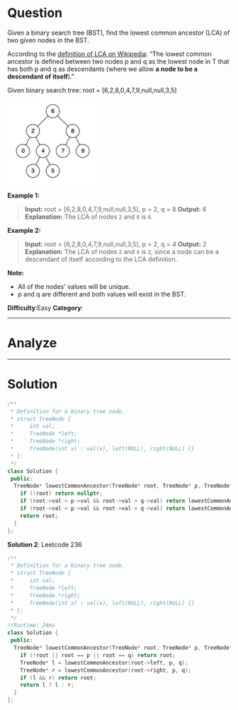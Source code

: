 
# Question

Given a binary search tree (BST), find the lowest common ancestor (LCA) of two given nodes in the BST.

According to the  [definition of LCA on Wikipedia](https://en.wikipedia.org/wiki/Lowest_common_ancestor): “The lowest common ancestor is defined between two nodes p and q as the lowest node in T that has both p and q as descendants (where we allow  **a node to be a descendant of itself**).”

Given binary search tree: root = [6,2,8,0,4,7,9,null,null,3,5]

![](/images/in-post/2019-01-13-Leetcode-235-Lowest-Common-Ancestor-of-a-Binary-Search-Tree/2019-01-13-01-22-08.png)

**Example 1:**

> **Input:** root = [6,2,8,0,4,7,9,null,null,3,5], p = 2, q = 8
> **Output:** 6
> **Explanation:** The LCA of nodes `2` and `8` is `6`.

**Example 2:**

> **Input:** root = [6,2,8,0,4,7,9,null,null,3,5], p = 2, q = 4
> **Output:** 2
> **Explanation:** The LCA of nodes `2` and `4` is `2`, since a node can be a descendant of itself according to the LCA definition.

**Note:**

- All of the nodes' values will be unique.
- p and q are different and both values will exist in the BST.

**Difficulty**:Easy
**Category**:


------------

# Analyze

------------

# Solution


```cpp
/**
 * Definition for a binary tree node.
 * struct TreeNode {
 *     int val;
 *     TreeNode *left;
 *     TreeNode *right;
 *     TreeNode(int x) : val(x), left(NULL), right(NULL) {}
 * };
 */
class Solution {
 public:
  TreeNode* lowestCommonAncestor(TreeNode* root, TreeNode* p, TreeNode* q) {
    if (!root) return nullptr;
    if (root->val > p->val && root->val > q->val) return lowestCommonAncestor(root->left, p, q);
    if (root->val < p->val && root->val < q->val) return lowestCommonAncestor(root->right, p, q);
    return root;
  }
};
```

**Solution 2**: Leetcode 236

```cpp
/**
 * Definition for a binary tree node.
 * struct TreeNode {
 *     int val;
 *     TreeNode *left;
 *     TreeNode *right;
 *     TreeNode(int x) : val(x), left(NULL), right(NULL) {}
 * };
 */
//Runtime: 24ms
class Solution {
 public:
  TreeNode* lowestCommonAncestor(TreeNode* root, TreeNode* p, TreeNode* q) {
    if (!root || root == p || root == q) return root;
    TreeNode* l = lowestCommonAncestor(root->left, p, q);
    TreeNode* r = lowestCommonAncestor(root->right, p, q);
    if (l && r) return root;
    return l ? l : r;
  }
};
```

